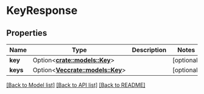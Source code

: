 # KeyResponse

## Properties

Name | Type | Description | Notes
------------ | ------------- | ------------- | -------------
**key** | Option<[**crate::models::Key**](Key.md)> |  | [optional]
**keys** | Option<[**Vec<crate::models::Key>**](Key.md)> |  | [optional]

[[Back to Model list]](../README.md#documentation-for-models) [[Back to API list]](../README.md#documentation-for-api-endpoints) [[Back to README]](../README.md)


